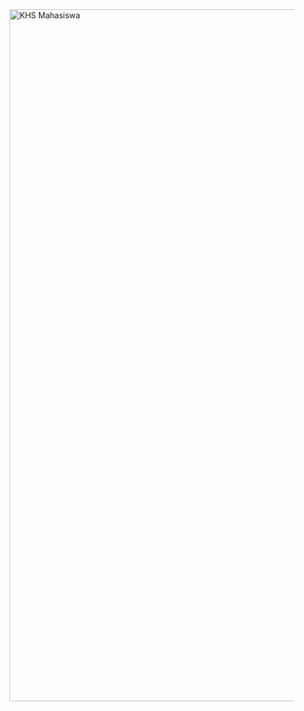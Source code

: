<img width="1534" height="1224" alt="KHS Mahasiswa" src="https://github.com/user-attachments/assets/4706109c-bd99-4360-838c-c40b51caa202" />
